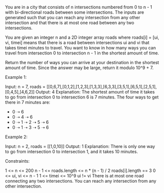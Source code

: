 
You are in a city that consists of n intersections numbered from 0 to n - 1
with bi-directional roads between some intersections. The inputs are
generated such that you can reach any intersection from any other
intersection and that there is at most one road between any two
intersections.

You are given an integer n and a 2D integer array roads where roads[i] = [ui,
vi, timei] means that there is a road between intersections ui and vi that
takes timei minutes to travel. You want to know in how many ways you can
travel from intersection 0 to intersection n - 1 in the shortest amount of
time.

Return the number of ways you can arrive at your destination in the shortest
amount of time. Since the answer may be large, return it modulo 10^9 + 7.


Example 1:


Input: n = 7, roads =
[[0,6,7],[0,1,2],[1,2,3],[1,3,3],[6,3,3],[3,5,1],[6,5,1],[2,5,1],[0,4,5],[4,6,2]]
Output: 4
Explanation: The shortest amount of time it takes to go from intersection 0
to intersection 6 is 7 minutes.
The four ways to get there in 7 minutes are:
- 0 ➝ 6
- 0 ➝ 4 ➝ 6
- 0 ➝ 1 ➝ 2 ➝ 5 ➝ 6
- 0 ➝ 1 ➝ 3 ➝ 5 ➝ 6


Example 2:


Input: n = 2, roads = [[1,0,10]]
Output: 1
Explanation: There is only one way to go from intersection 0 to intersection
1, and it takes 10 minutes.



Constraints:


1 <= n <= 200
n - 1 <= roads.length <= n * (n - 1) / 2
roads[i].length == 3
0 <= ui, vi <= n - 1
1 <= timei <= 10^9
ui != vi
There is at most one road connecting any two intersections.
You can reach any intersection from any other intersection.




